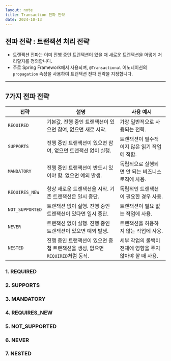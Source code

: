 ```yaml
---
layout: note
title: Transaction 전파 전략
date: 2024-10-13
---
```





## 전파 전략 : 트랜잭션 처리 전략

- 트랜잭션 전파는 이미 진행 중인 트랜잭션이 있을 때 새로운 트랜잭션을 어떻게 처리할지를 정의합니다.
- 주로 Spring Framework에서 사용되며, `@Transactional` 어노테이션의 `propagation` 속성을 사용하여 트랜잭션 전파 전략을 지정합니다.


---


## 7가지 전파 전략

| 전략 | 설명 | 사용 예시 |
| --- | --- | --- |
| `REQUIRED` | 기본값. 진행 중인 트랜잭션이 있으면 참여, 없으면 새로 시작. | 가장 일반적으로 사용되는 전략. | 
| `SUPPORTS` | 진행 중인 트랜잭션이 있으면 참여, 없으면 트랜잭션 없이 실행. | 트랜잭션이 필수적이지 않은 읽기 작업에 적합. | 
| `MANDATORY` | 진행 중인 트랜잭션이 반드시 있어야 함. 없으면 예외 발생. | 독립적으로 실행되면 안 되는 비즈니스 로직에 사용. | 
| `REQUIRES_NEW` | 항상 새로운 트랜잭션을 시작. 기존 트랜잭션은 일시 중단. | 독립적인 트랜잭션이 필요한 경우 사용. | 
| `NOT_SUPPORTED` | 트랜잭션 없이 실행. 진행 중인 트랜잭션이 있다면 일시 중단. | 트랜잭션이 필요 없는 작업에 사용. | 
| `NEVER` | 트랜잭션 없이 실행. 진행 중인 트랜잭션이 있으면 예외 발생. | 트랜잭션을 허용하지 않는 작업에 사용. | 
| `NESTED` | 진행 중인 트랜잭션이 있으면 중첩 트랜잭션을 생성, 없으면 `REQUIRED`처럼 동작. | 세부 작업의 롤백이 전체에 영향을 주지 않아야 할 때 사용. | 


### 1. REQUIRED




### 2. SUPPORTS



### 3. MANDATORY



### 4. REQUIRES_NEW




### 5. NOT_SUPPORTED



### 6. NEVER






### 7. NESTED






